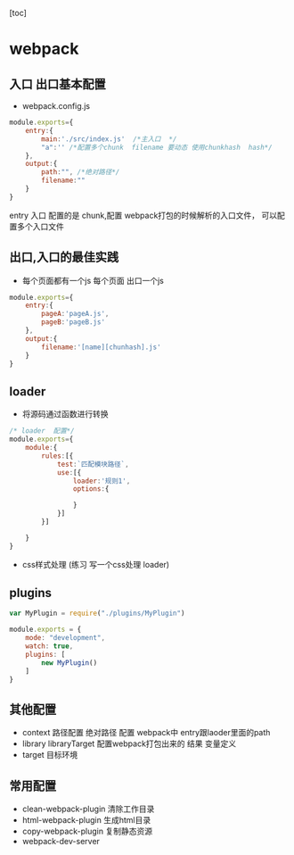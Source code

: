 [toc]
# webpack

## 入口 出口基本配置 

- webpack.config.js
```js 
module.exports={
    entry:{
        main:'./src/index.js'  /*主入口  */
        "a":'' /*配置多个chunk  filename 要动态 使用chunkhash  hash*/
    },
    output:{
        path:"", /*绝对路径*/
        filename:""
    }
} 

```
 entry 入口 配置的是 chunk,配置 webpack打包的时候解析的入口文件，  可以配置多个入口文件

## 出口,入口的最佳实践

- 每个页面都有一个js
    每个页面 出口一个js 
```js
module.exports={
    entry:{
        pageA:'pageA.js',
        pageB:'pageB.js'
    },
    output:{
        filename:'[name][chunhash].js'
    }
}


```
## loader
- 将源码通过函数进行转换  

```js
/* loader  配置*/
module.exports={
    module:{
        rules:[{
            test:`匹配模块路径`,
            use:[{
                loader:'规则1',
                options:{

                }
            }]
        }]

    }
}

```

- css样式处理 (练习 写一个css处理 loader)


## plugins

```js
var MyPlugin = require("./plugins/MyPlugin")

module.exports = {
    mode: "development",
    watch: true,
    plugins: [
        new MyPlugin()
    ]
}
```


## 其他配置

- context 
路径配置 绝对路径 配置 webpack中 entry跟laoder里面的path
- library libraryTarget 
配置webpack打包出来的 结果 变量定义
- target 目标环境 


## 常用配置

- clean-webpack-plugin 清除工作目录
- html-webpack-plugin  生成html目录
- copy-webpack-plugin 复制静态资源
- webpack-dev-server
